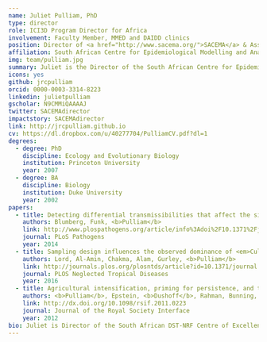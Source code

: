 ```yaml
---
name: Juliet Pulliam, PhD
type: director
role: ICI3D Program Director for Africa
involvement: Faculty Member, MMED and DAIDD clinics
position: Director of <a href="http://www.sacema.org/">SACEMA</a> & Associate Professor of Mathematics
affiliation: South African Centre for Epidemiological Modelling and Analysis<br>Stellenbosch University, Stellenbosch, Western Cape, South Africa
img: team/pulliam.jpg
summary: Juliet is the Director of the South African Centre for Epidemiological Modelling and Analysis (SACEMA) and Associate Professor of Mathematics at Stellenbosch University. She served as Program Director from 2012-2016.
icons: yes
github: jrcpulliam
orcid: 0000-0003-3314-8223
linkedin: julietpulliam
gscholar: N9CMMiQAAAAJ
twitter: SACEMAdirector
impactstory: SACEMAdirector
link: http://jrcpulliam.github.io
cv: https://dl.dropbox.com/u/40277704/PulliamCV.pdf?dl=1
degrees:
  - degree: PhD
    discipline: Ecology and Evolutionary Biology
    institution: Princeton University
    year: 2007
  - degree: BA
    discipline: Biology
    institution: Duke University
    year: 2002
papers:
  - title: Detecting differential transmissibilities that affect the size of self-limited outbreaks
    authors: Blumberg, Funk, <b>Pulliam</b>
    link: http://www.plospathogens.org/article/info%3Adoi%2F10.1371%2Fjournal.ppat.1004452
    journal: PLoS Pathogens
    year: 2014
  - title: Sampling design influences the observed dominance of <em>Culex tritaeniorhynchus</em> - considerations for future studies of Japanese encephalitis virus transmission
    authors: Lord, Al-Amin, Chakma, Alam, Gurley, <b>Pulliam</b>
    link: http://journals.plos.org/plosntds/article?id=10.1371/journal.pntd.0004249
    journal: PLOS Neglected Tropical Diseases
    year: 2016
  - title: Agricultural intensification, priming for persistence, and the emergence of Nipah virus, a lethal bat-borne zoonosis
    authors: <b>Pulliam</b>, Epstein, <b>Dushoff</b>, Rahman, Bunning, Jamaluddin, Hyatt, Field, Dobson, Daszak, and the Henipavirus Ecology Research Group
    link: http://dx.doi.org/10.1098/rsif.2011.0223
    journal: Journal of the Royal Society Interface
    year: 2012
bio: Juliet is Director of the South African DST-NRF Centre of Excellence in Epidemiological Modelling and Analysis (SACEMA) and Associate Professor of Mathematics at Stellenbosch University (SU). She served as the inaugural ICI3D Program Director from 2012-2016 and is currently the Program Director for Africa. Before moving to SACEMA in 2016, she was an Assistant Professor in the Department of Biology and Emerging Pathogens Institute (EPI) at the University of Florida (2011-2016) and a Research and Policy for Infectious Disease Dynamics (RAPIDD) Program Fellow in the Division of International Epidemiology and Population Studies at the Fogarty International Center, NIH (2008-2011). Juliet’s research focuses on quantitative approaches to infectious disease dynamics, with a particular focus on emerging, vector-borne, and zoonotic viruses, including Ebola, Nipah, Japanese encephalitis, and dengue viruses.
---
```

